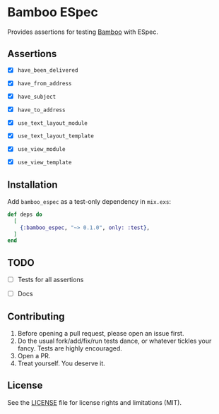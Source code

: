 # Bamboo ESpec

Provides assertions for testing [Bamboo](https://github.com/thoughtbot/bamboo) with ESpec.


## Assertions

- [x] `have_been_delivered`
- [x] `have_from_address`
- [x] `have_subject`
- [x] `have_to_address`
- [x] `use_text_layout_module`
- [x] `use_text_layout_template`
- [x] `use_view_module`
- [x] `use_view_template`


## Installation

Add `bamboo_espec` as a test-only dependency in `mix.exs`:

```elixir
def deps do
  [
    {:bamboo_espec, "~> 0.1.0", only: :test},
  ]
end
```


## TODO

- [ ] Tests for all assertions
- [ ] Docs


## Contributing

1. Before opening a pull request, please open an issue first.
2. Do the usual fork/add/fix/run tests dance, or whatever tickles your fancy. Tests are highly encouraged.
3. Open a PR.
4. Treat yourself. You deserve it.


## License

See the [LICENSE](LICENSE.md) file for license rights and limitations (MIT).
